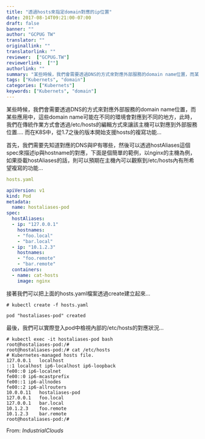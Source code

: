 ```yaml
---
title: "透過hosts來指定domain對應的ip位置"
date: 2017-08-14T09:21:00-07:00
draft: false
banner: ""
author: "GCPUG TW"
translator: ""
originallink: ""
translatorlink: ""
reviewer:  ["GCPUG.TW"]
reviewerlink:  [""]
authorlink: ""
summary: "某些時候，我們會需要透過DNS的方式來對應外部服務的domain name位置，而某些應用中，這些domain name可能在不同的環境會對應到不同的地方，此時，我們在傳統作業方式會透過/etc/hosts的編輯方式來讓該主機可以對應到外部服務位置.... 而在K8S中，從1.7之後的版本開始支援hosts的複寫功能..."
tags: ["Kubernets", "domain"]
categories: ["Kubernets"]
keywords: ["Kubernets", "domain"]
---
```


某些時候，我們會需要透過DNS的方式來對應外部服務的domain name位置，而某些應用中，這些domain name可能在不同的環境會對應到不同的地方，此時，我們在傳統作業方式會透過/etc/hosts的編輯方式來讓該主機可以對應到外部服務位置.... 而在K8S中，從1.7之後的版本開始支援hosts的複寫功能...

  
首先，我們需要先知道對應的DNS與IP有哪些，然後可以透過hostAliases這個spec來描述ip與hostname的對應，下面是個簡單的範例，以nginx的主機為例，如果掛載hostAliases的話，則可以預期在主機內可以觀察到/etc/hosts內有所希望複寫的功能...

  
```yaml
hosts.yaml

apiVersion: v1
kind: Pod
metadata:
  name: hostaliases-pod
spec:
  hostAliases:
  - ip: "127.0.0.1"
    hostnames:
    - "foo.local"
    - "bar.local"
  - ip: "10.1.2.3"
    hostnames:
    - "foo.remote"
    - "bar.remote"
  containers:
  - name: cat-hosts
    image: nginx
```

接著我們可以把上面的hosts.yaml檔案透過create建立起來...

  
```shell
# kubectl create -f hosts.yaml

pod "hostaliases-pod" created
```

  

最後，我們可以實際登入pod中檢視內部的/etc/hosts的對應狀況...

  
```shell
# kubectl exec -it hostaliases-pod bash
root@hostaliases-pod:/#
root@hostaliases-pod:/# cat /etc/hosts
# Kubernetes-managed hosts file.
127.0.0.1	localhost
::1	localhost ip6-localhost ip6-loopback
fe00::0	ip6-localnet
fe00::0	ip6-mcastprefix
fe00::1	ip6-allnodes
fe00::2	ip6-allrouters
10.0.0.11	hostaliases-pod
127.0.0.1	foo.local
127.0.0.1	bar.local
10.1.2.3	foo.remote
10.1.2.3	bar.remote
root@hostaliases-pod:/#
```
  

From: _IndustrialClouds_